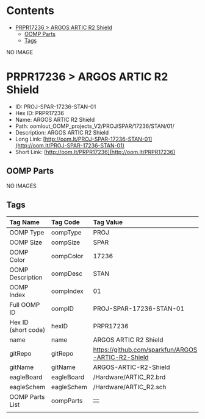 



Contents
========

* [PRPR17236 > ARGOS ARTIC R2 Shield](#prpr17236--argos-artic-r2-shield)
	* [OOMP Parts](#oomp-parts)
	* [Tags](#tags)
  
NO IMAGE  
# PRPR17236 > ARGOS ARTIC R2 Shield

- ID: PROJ-SPAR-17236-STAN-01
- Hex ID: PRPR17236
- Name: ARGOS ARTIC R2 Shield
- Path: oomlout_OOMP_projects_V2/PROJ/SPAR/17236/STAN/01/
- Description: ARGOS ARTIC R2 Shield
- Long Link: [http://oom.lt/PROJ-SPAR-17236-STAN-01](http://oom.lt/PROJ-SPAR-17236-STAN-01)
- Short Link: [http://oom.lt/PRPR17236](http://oom.lt/PRPR17236)

## OOMP Parts
  
NO IMAGES  
## Tags
  

|Tag Name|Tag Code|Tag Value|
| :--- | :--- | :--- |
|OOMP Type|oompType|PROJ|
|OOMP Size|oompSize|SPAR|
|OOMP Color|oompColor|17236|
|OOMP Description|oompDesc|STAN|
|OOMP Index|oompIndex|01|
|Full OOMP ID|oompID|PROJ-SPAR-17236-STAN-01|
|Hex ID (short code)|hexID|PRPR17236|
|name|name|ARGOS ARTIC R2 Shield|
|gitRepo|gitRepo|https://github.com/sparkfun/ARGOS-ARTIC-R2-Shield|
|gitName|gitName|ARGOS-ARTIC-R2-Shield|
|eagleBoard|eagleBoard|/Hardware/ARTIC_R2.brd|
|eagleSchem|eagleSchem|/Hardware/ARTIC_R2.sch|
|OOMP Parts List|oompParts|<table><tr><td></td></tr></table>|
||||
